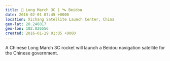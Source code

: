 ```yaml
---
title: 🚀 Long March 3C | 🛰 Beidou
date: 2016-02-01 07:45 +0000
location: Xichang Satellite Launch Center, China
geo-lat: 28.246017
geo-lon: 102.026556
created: 2016-01-29 01:05 +0000
---
```


A Chinese Long March 3C rocket will launch a Beidou navigation satellite for the Chinese government.
